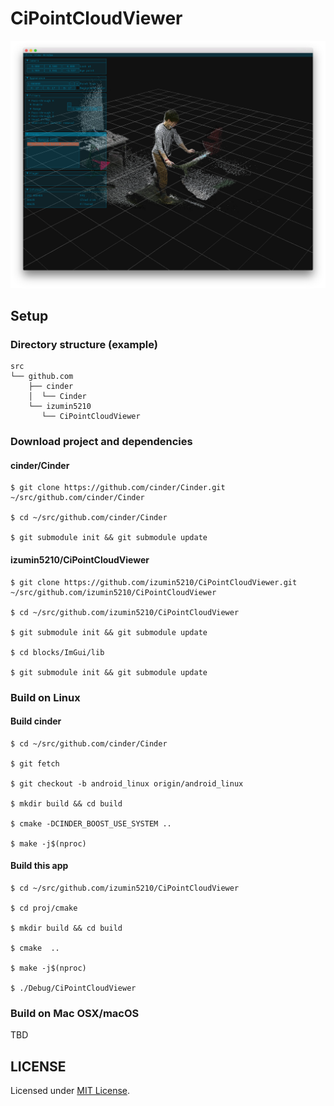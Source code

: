 # CiPointCloudViewer
![Screenshot](art/ss1.png)

## Setup
### Directory structure (example)

```
src
└── github.com
    ├── cinder
    │  └── Cinder
    └── izumin5210
       └── CiPointCloudViewer
```

### Download project and dependencies
#### cinder/Cinder

```
$ git clone https://github.com/cinder/Cinder.git ~/src/github.com/cinder/Cinder

$ cd ~/src/github.com/cinder/Cinder

$ git submodule init && git submodule update
```

#### izumin5210/CiPointCloudViewer

```
$ git clone https://github.com/izumin5210/CiPointCloudViewer.git ~/src/github.com/izumin5210/CiPointCloudViewer

$ cd ~/src/github.com/izumin5210/CiPointCloudViewer

$ git submodule init && git submodule update

$ cd blocks/ImGui/lib

$ git submodule init && git submodule update
```

### Build on Linux
#### Build cinder

```
$ cd ~/src/github.com/cinder/Cinder

$ git fetch

$ git checkout -b android_linux origin/android_linux

$ mkdir build && cd build

$ cmake -DCINDER_BOOST_USE_SYSTEM ..

$ make -j$(nproc)
```

#### Build this app

```
$ cd ~/src/github.com/izumin5210/CiPointCloudViewer

$ cd proj/cmake

$ mkdir build && cd build

$ cmake  ..

$ make -j$(nproc)

$ ./Debug/CiPointCloudViewer
```

### Build on Mac OSX/macOS
TBD

## LICENSE
Licensed under [MIT License](https://izumin.mit-license.org/2016).

